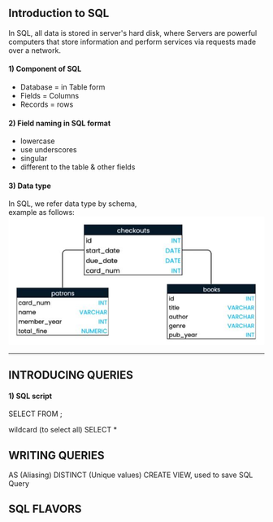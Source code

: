 ## Introduction to SQL
  
In SQL, all data is stored in server's hard disk, where Servers are powerful computers that store information and perform services via requests made over a network.

#### 1) Component of SQL

- Database = in Table form  
- Fields = Columns  
- Records = rows

#### 2) Field naming in SQL format

- lowercase  
- use underscores  
- singular  
- different to the table & other fields  

#### 3) Data type

In SQL, we refer data type by schema,  
example as follows:  
![Alt Text](schema.JPG)

---


## INTRODUCING QUERIES

#### 1) SQL script

SELECT
FROM ;

wildcard (to select all)
SELECT *

## WRITING QUERIES

AS (Aliasing)
DISTINCT (Unique values)
CREATE VIEW, used to save SQL Query

## SQL FLAVORS






